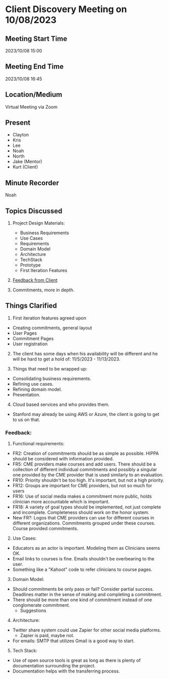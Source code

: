 # Client Discovery Meeting on 10/08/2023

## Meeting Start Time

2023/10/08 15:00

## Meeting End Time

2023/10/08 16:45

## Location/Medium

Virtual Meeting via Zoom

## Present

- Clayton
- Kris
- Lee
- Noah
- North
- Jake (Mentor)
- Kurt (Client)

## Minute Recorder

Noah

## Topics Discussed

1. Project Design Materials:
   - Business Requirements
   - Use Cases
   - Requirements
   - Domain Model
   - Architecture
   - TechStack
   - Prototype
   - First Iteration Features

2. [Feedback from Client](#Feedback)

3. Commitments, more in depth.

## Things Clarified

1. First iteration features agreed upon
  - Creating commitments, general layout
  - User Pages
  - Commitment Pages
  - User registration

2. The client has some days when his availability will be different and he
    will be hard to get a hold of: 11/5/2023 - 11/13/2023.

3. Things that need to be wrapped up:
  - Consolidating business requirements.
  - Refining use cases.
  - Refining domain model.
  - Presentation.

4. Cloud based services and who provides them.
  - Stanford may already be using AWS or Azure, the client is going to get
    to us on that.
  
### Feedback:
1. Functional requirements:
  - FR2: Creation of commitments should be as simple as possible.
    HIPPA should be considered with information provided.
  - FR5: CME providers make courses and add users. There should be a 
    collection of different individual commitments and possibly a singular
    one provided by the CME provider that is used similarly to an evaluation.
  - FR10: Priority shouldn't be too high. It's important, but not a high
    priority.
  - FR12: Groups are important for CME providers, but not so much for users
  - FR16: Use of social media makes a commitment more public, holds clinician
    more accountable which is important.
  - FR18: A variety of goal types should be implemented, not just complete and 
    incomplete. Completeness should work on the honor system.
  - New FR?: Logos that CME providers can use for different courses in different
    organizations. Commitments grouped under these courses. Course provided commitments.
   
2. Use Cases:
  - Educators as an actor is important. Modeling them as Clinicians seems OK.
  - Email links to courses is fine. Emails shouldn't be overbearing to the user.
  - Something like a "Kahoot" code to refer clinicians to course pages.

3. Domain Model:
  - Should commitments be only pass or fail? Consider partial success. Deadlines matter
    in the sense of making and completing a commitment.
  - There should be more than one kind of commitment instead of one conglomerate commitment.
    - Suggestions

4. Architecture:
  - Twitter share system could use Zapier for other social media platforms. 
    - Zapier is paid, maybe not.
  - For emails: SMTP that utilizes Gmail is a good way to start.
   
5. Tech Stack:
  - Use of open source tools is great as long as there is plenty of documentation surrounding
    the project.
  - Documentation helps with the transferring process.

